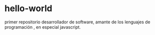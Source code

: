 # hello-world
primer repositorio
desarrollador de software, amante de los lenguajes de programación , en especial javascript.

